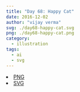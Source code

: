 ```yaml
---
title: "Day 68: Happy Cat"
date: 2016-12-02
author: "vijay verma"
svg: ./day68-happy-cat.svg
png: ./day68-happy-cat.png
category:
  - illustration
tags:
  - ai
  - svg
---
```

<li><a href="./day68-happy-cat.png" download className="btn-png">PNG</a></li>
<li><a href="./day68-happy-cat.svg" download className="btn-svg">SVG</a></li>
